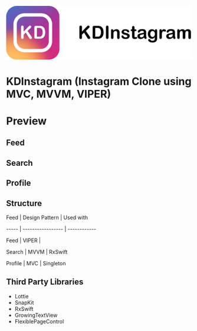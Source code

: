 ![](/Github&#32;Assets/Cover.png)

# KDInstagram (Instagram Clone using MVC, MVVM, VIPER)

# Preview

## Feed

## Search

## Profile



## Structure

Feed | Design Pattern | Used with

----- | ----------------- | ------------

Feed | VIPER | 

Search | MVVM | RxSwift

Profile | MVC | Singleton

## Third Party Libraries

- Lottie
- SnapKit
- RxSwift
- GrowingTextView
- FlexiblePageControl